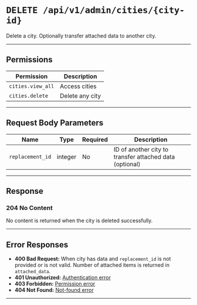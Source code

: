 # `DELETE /api/v1/admin/cities/{city-id}`

Delete a city. Optionally transfer attached data to another city.


---

## Permissions
| Permission         | Description         |
|--------------------|---------------------|
| `cities.view_all`  | Access cities       |
| `cities.delete`    | Delete any city     |

---

## Request Body Parameters
| Name             | Type    | Required | Description                                                      |
|------------------|---------|----------|------------------------------------------------------------------|
| `replacement_id` | integer | No       | ID of another city to transfer attached data (optional)          |

---

## Response

### 204 No Content
No content is returned when the city is deleted successfully.

---

## Error Responses
- **400 Bad Request:** When city has data and `replacement_id` is not provided or is not valid. Number of attached items is returned in `attached_data`.
- **401 Unauthorized:** [Authentication error](../../_globals/authentication-errors.md)
- **403 Forbidden:** [Permission error](../../_globals/permission-errors.md)
- **404 Not Found:** [Not-found error](../../_globals/not-found-errors.md)

---
